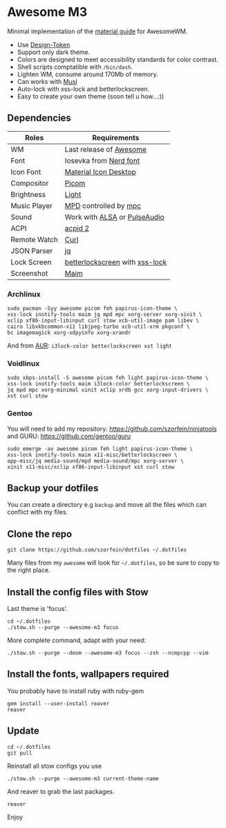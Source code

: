 # Awesome M3

Minimal implementation of the [material guide](https://m3.material.io/) for AwesomeWM.

+ Use [Design-Token](https://m3.material.io/foundations/design-tokens/overview)
+ Support only dark theme.
+ Colors are designed to meet accessibility standards for color contrast.
+ Shell scripts comptatible with `/bin/dash`.
+ Lighten WM, consume around 170Mb of memory.
+ Can works with [Musl](https://musl.libc.org/about.html)
+ Auto-lock with xss-lock and betterlockscreen.
+ Easy to create your own theme (soon tell u how...:))

## Dependencies

| Roles | Requirements |
|---|---|
| WM | Last release of [Awesome](https://github.com/awesomeWM/awesome) |
| Font | Iosevka from [Nerd font](https://github.com/ryanoasis/nerd-fonts) |
| Icon Font | [Material Icon Desktop](https://github.com/Templarian/MaterialDesign-Font) |
| Compositor | [Picom](https://github.com/yshui/picom) |
| Brightness | [Light](https://github.com/haikarainen/light) |
| Music Player | [MPD](https://www.musicpd.org/) controlled by [mpc](https://www.musicpd.org/clients/mpc/) |
| Sound | Work with [ALSA](https://www.alsa-project.org/main/index.php/Main_Page) or [PulseAudio](https://www.freedesktop.org/wiki/Software/PulseAudio/) |
| ACPI | [acpid 2](https://sourceforge.net/projects/acpid2/) |
| Remote Watch | [Curl](https://curl.haxx.se) |
| JSON Parser | [jq](https://github.com/stedolan/jq) |
| Lock Screen | [betterlockscreen](https://github.com/betterlockscreen/betterlockscreen) with [xss-lock](https://bitbucket.org/raymonad/xss-lock) |
| Screenshot | [Maim](https://github.com/naelstrof/maim) |

### Archlinux

    sudo pacman -Syy awesome picom feh papirus-icon-theme \
    xss-lock inotify-tools maim jq mpd mpc xorg-server xorg-xinit \
    xclip xf86-input-libinput curl stow xcb-util-image pam libev \
    cairo libxkbcommon-x11 libjpeg-turbo xcb-util-xrm pkgconf \
    bc imagemagick xorg-xdpyinfo xorg-xrandr

And from [AUR](https://aur.archlinux.org/): `i3lock-color betterlockscreen xst light`

### Voidlinux

    sudo xbps-install -S awesome picom feh light papirus-icon-theme \
    xss-lock inotify-tools maim i3lock-color betterlockscreen \
    jq mpd mpc xorg-minimal xinit xclip xrdb gcc xorg-input-drivers \
    xst curl stow

### Gentoo
You will need to add my repository: https://github.com/szorfein/ninjatools and GURU: https://github.com/gentoo/guru

    sudo emerge -av awesome picom feh light papirus-icon-theme \
    xss-lock inotify-tools maim x11-misc/betterlockscreen \
    app-misc/jq media-sound/mpd media-sound/mpc xorg-server \
    xinit x11-misc/xclip xf86-input-libinput xst curl stow

## Backup your dotfiles
You can create a directory e.g `backup` and move all the files which can conflict with my files.

## Clone the repo

    git clone https://github.com/szorfein/dotfiles ~/.dotfiles

Many files from my `awesome` will look for `~/.dotfiles`, so be sure to copy to the right place.

## Install the config files with Stow
Last theme is 'focus'.

    cd ~/.dotfiles
    ./stow.sh --purge --awesome-m3 focus

More complete command, adapt with your need:

    ./stow.sh --purge --doom --awesome-m3 focus --zsh --ncmpcpp --vim

## Install the fonts, wallpapers required
You probably have to install ruby with ruby-gem

    gem install --user-install reaver
    reaver

## Update

    cd ~/.dotfiles
    git pull

Reinstall all stow configs you use

    ./stow.sh --purge --awesome-m3 current-theme-name

And reaver to grab the last packages.

    reaver

Enjoy
